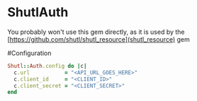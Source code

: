 # ShutlAuth

You probably won't use this gem directly, as it is used by the
[https://github.com/shutl/shutl_resource](shutl_resource) gem

#Configuration

```ruby
Shutl::Auth.config do |c|
  c.url           = "<API_URL_GOES_HERE>"
  c.client_id     = "<CLIENT_ID>"
  c.client_secret = "<CLIENT_SECRET>"
end
```

